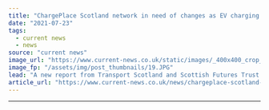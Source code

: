 ```yaml
---
title: "ChargePlace Scotland network in need of changes as EV charging nears tipping point"
date: "2021-07-23"
tags: 
  - current news
  - news
source: "current news"
image_url: "https://www.current-news.co.uk/static/images/_400x400_crop_center-center/ev-charger-at-Falkirk-stadium-image-Peter-Devlin-on-behalf-of-Transport-Scotland.JPG"
image_fp: "/assets/img/post_thumbnails/19.JPG"
lead: "​A new report from Transport Scotland and Scottish Futures Trust has highlighted the need for changes to the current ChargePlace Scotland network."
article_url: "https://www.current-news.co.uk/news/chargeplace-scotland-network-in-need-of-changes-as-ev-charging-nears-tipping-point?utm_source=rss-feeds&utm_medium=rss&utm_campaign=rss"
---
```


---
